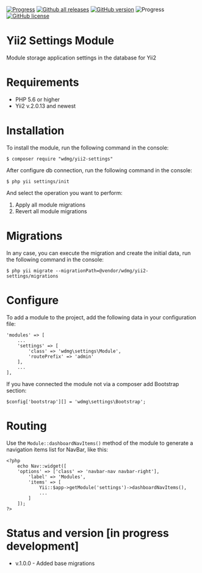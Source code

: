 [![Progress](https://img.shields.io/badge/required-Yii2_v2.0.13-blue.svg)](https://packagist.org/packages/yiisoft/yii2)
[![Github all releases](https://img.shields.io/github/downloads/wdmg/yii2-settings/total.svg)](https://GitHub.com/wdmg/yii2-settings/releases/)
[![GitHub version](https://badge.fury.io/gh/wdmg/Fyii2-settings.svg)](https://github.com/wdmg/yii2-settings)
![Progress](https://img.shields.io/badge/progress-in_development-red.svg)
[![GitHub license](https://img.shields.io/github/license/wdmg/yii2-settings.svg)](https://github.com/wdmg/yii2-settings/blob/master/LICENSE)

# Yii2 Settings Module
Module storage application settings in the database for Yii2

# Requirements
* PHP 5.6 or higher
* Yii2 v.2.0.13 and newest

# Installation
To install the module, run the following command in the console:

`$ composer require "wdmg/yii2-settings"`

After configure db connection, run the following command in the console:

`$ php yii settings/init`

And select the operation you want to perform:
  1) Apply all module migrations
  2) Revert all module migrations

# Migrations
In any case, you can execute the migration and create the initial data, run the following command in the console:

`$ php yii migrate --migrationPath=@vendor/wdmg/yii2-settings/migrations`

# Configure
To add a module to the project, add the following data in your configuration file:

    'modules' => [
        ...
        'settings' => [
            'class' => 'wdmg\settings\Module',
            'routePrefix' => 'admin'
        ],
        ...
    ],

If you have connected the module not via a composer add Bootstrap section:

`
$config['bootstrap'][] = 'wdmg\settings\Bootstrap';
`

# Routing
Use the `Module::dashboardNavItems()` method of the module to generate a navigation items list for NavBar, like this:

    <?php
        echo Nav::widget([
        'options' => ['class' => 'navbar-nav navbar-right'],
            'label' => 'Modules',
            'items' => [
                Yii::$app->getModule('settings')->dashboardNavItems(),
                ...
            ]
        ]);
    ?>

# Status and version [in progress development]
* v.1.0.0 - Added base migrations